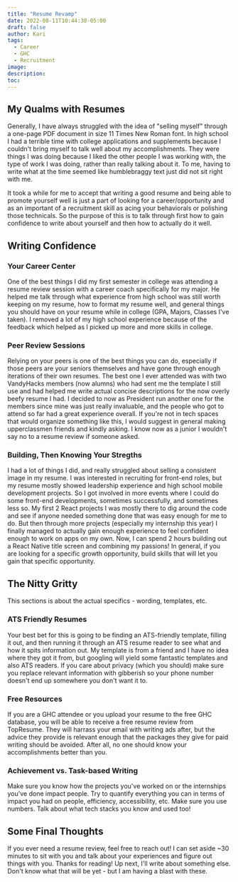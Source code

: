 ```yaml
---
title: "Resume Revamp"
date: 2022-08-11T10:44:38-05:00
draft: false
author: Kari
tags:
  - Career
  - GHC
  - Recruitment
image:
description:
toc:
---
```


## My Qualms with Resumes

Generally, I have always struggled with the idea of "selling myself" through a one-page PDF document in size 11 Times New Roman font. In high school I had a terrible time with college applications and supplements because I couldn't bring myself to talk well about my accomplishments. They were things I was doing because I liked the other people I was working with, the type of work I was doing, rather than really talking about it. To me, having to write what at the time seemed like humblebraggy text just did not sit right with me. 

It took a while for me to accept that writing a good resume and being able to promote yourself well is just a part of looking for a career/opportunity and as an important of a recruitment skill as acing your behaviorals or polishing those technicals. So the purpose of this is to talk through first how to gain confidence to write about yourself and then how to actually do it well.

## Writing Confidence

### Your Career Center

One of the best things I did my first semester in college was attending a resume review session with a career coach specifically for my major. He helped me talk through what experience from high school was still worth keeping on my resume, how to format my resume well, and general things you should have on your resume while in college (GPA, Majors, Classes I've taken). I removed a lot of my high school experience because of the feedback which helped as I picked up more and more skills in college.

### Peer Review Sessions

Relying on your peers is one of the best things you can do, especially if those peers are your seniors themselves and have gone through enough iterations of their own resumes. The best one I ever attended was with two VandyHacks members (now alumns) who had sent me the template I still use and had helped me write actual concise descriptions for the now overly beefy resume I had. I decided to now as President run another one for the members since mine was just really invaluable, and the people who got to attend so far had a great experience overall. If you're not in tech spaces that would organize something like this, I would suggest in general making upperclassmen friends and kindly asking. I know now as a junior I wouldn't say no to a resume review if someone asked.

### Building, Then Knowing Your Stregths

I had a lot of things I did, and really struggled about selling a consistent image in my resume. I was interested in recruiting for front-end roles, but my resume mostly showed leadership experience and high school mobile development projects. So I got involved in more events where I could do some front-end developments, sometimes successfully, and sometimes less so. My first 2 React projects I was mostly there to dig around the code and see if anyone needed something done that was easy enough for me to do. But then through more projects (especially my internship this year) I finally managed to actually gain enough experience to feel confident enough to work on apps on my own. Now, I can spend 2 hours building out a React Native title screen and combining my passions! In general, if you are looking for a specific growth opportunity, build skills that will let you gain that specific opportunity. 

## The Nitty Gritty

This sections is about the actual specifics - wording, templates, etc.

### ATS Friendly Resumes

Your best bet for this is going to be finding an ATS-friendly template, filling it out, and then running it through an ATS resume reader to see what and how it spits information out. My template is from a friend and I have no idea where they got it from, but googling will yield some fantastic templates and also ATS readers. If you care about privacy (which you should) make sure you replace relevant information with gibberish so your phone number doesn't end up somewhere you don't want it to.

### Free Resources

If you are a GHC attendee or you upload your resume to the free GHC database, you will be able to receive a free resume review from TopResume. They will harrass your email with writing ads after, but the advice they provide is relevant enough that the packages they give for paid writing should be avoided. After all, no one should know your accomplishments better than you.

### Achievement vs. Task-based Writing

Make sure you know how the projects you've worked on or the internships you've done impact people. Try to quantify everything you can in terms of impact you had on people, efficiency, accessibility, etc. Make sure you use numbers. Talk about what tech stacks you know and used too!

## Some Final Thoughts

If you ever need a resume review, feel free to reach out! I can set aside ~30 minutes to sit with you and talk about your experiences and figure out things with you. Thanks for reading! Up next, I'll write about something else. Don't know what that will be yet - but I am having a blast with these.
